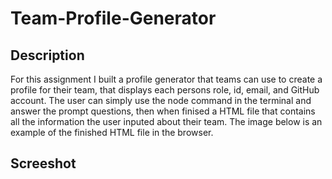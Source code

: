 # Team-Profile-Generator
## Description 
For this assignment I built a profile generator that teams can use to create a profile for their team, that displays each persons role, id, email, and GitHub account. The user can simply use the node command in the terminal and answer the prompt questions, then when finised a HTML file that contains all the information the user inputed about their team. The image below is an example of the finished HTML file in the browser. 

## Screeshot


